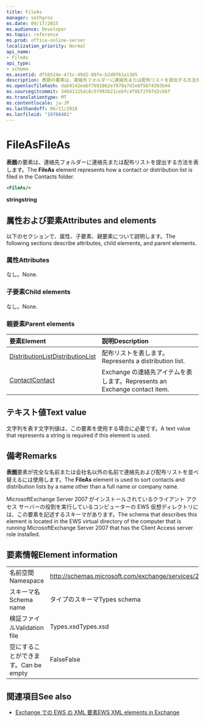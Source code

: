 ```yaml
---
title: FileAs
manager: sethgros
ms.date: 09/17/2015
ms.audience: Developer
ms.topic: reference
ms.prod: office-online-server
localization_priority: Normal
api_name:
- FileAs
api_type:
- schema
ms.assetid: df50524e-471c-49d2-89fe-b2d0f61a1365
description: 表題の要素は、連絡先フォルダーに連絡先または配布リストを提出する方法を表します。
ms.openlocfilehash: dab9142eebf7691862e7970a7d1e8f5874393b94
ms.sourcegitcommit: 34041125dc8c5f993b21cebfc4f8b72f0fd2cb6f
ms.translationtype: MT
ms.contentlocale: ja-JP
ms.lasthandoff: 06/11/2018
ms.locfileid: "19760481"
---
```

# <a name="fileas"></a><span data-ttu-id="6966f-103">FileAs</span><span class="sxs-lookup"><span data-stu-id="6966f-103">FileAs</span></span>

<span data-ttu-id="6966f-104">**表題**の要素は、連絡先フォルダーに連絡先または配布リストを提出する方法を表します。</span><span class="sxs-lookup"><span data-stu-id="6966f-104">The **FileAs** element represents how a contact or distribution list is filed in the Contacts folder.</span></span> 
  
```xml
<FileAs/>
```

 <span data-ttu-id="6966f-105">**string**</span><span class="sxs-lookup"><span data-stu-id="6966f-105">**string**</span></span>
## <a name="attributes-and-elements"></a><span data-ttu-id="6966f-106">属性および要素</span><span class="sxs-lookup"><span data-stu-id="6966f-106">Attributes and elements</span></span>

<span data-ttu-id="6966f-107">以下のセクションで、属性、子要素、親要素について説明します。</span><span class="sxs-lookup"><span data-stu-id="6966f-107">The following sections describe attributes, child elements, and parent elements.</span></span>
  
### <a name="attributes"></a><span data-ttu-id="6966f-108">属性</span><span class="sxs-lookup"><span data-stu-id="6966f-108">Attributes</span></span>

<span data-ttu-id="6966f-109">なし。</span><span class="sxs-lookup"><span data-stu-id="6966f-109">None.</span></span>
  
### <a name="child-elements"></a><span data-ttu-id="6966f-110">子要素</span><span class="sxs-lookup"><span data-stu-id="6966f-110">Child elements</span></span>

<span data-ttu-id="6966f-111">なし。</span><span class="sxs-lookup"><span data-stu-id="6966f-111">None.</span></span>
  
### <a name="parent-elements"></a><span data-ttu-id="6966f-112">親要素</span><span class="sxs-lookup"><span data-stu-id="6966f-112">Parent elements</span></span>

|<span data-ttu-id="6966f-113">**要素**</span><span class="sxs-lookup"><span data-stu-id="6966f-113">**Element**</span></span>|<span data-ttu-id="6966f-114">**説明**</span><span class="sxs-lookup"><span data-stu-id="6966f-114">**Description**</span></span>|
|:-----|:-----|
|[<span data-ttu-id="6966f-115">DistributionList</span><span class="sxs-lookup"><span data-stu-id="6966f-115">DistributionList</span></span>](distributionlist.md) <br/> |<span data-ttu-id="6966f-116">配布リストを表します。</span><span class="sxs-lookup"><span data-stu-id="6966f-116">Represents a distribution list.</span></span>  <br/> |
|[<span data-ttu-id="6966f-117">Contact</span><span class="sxs-lookup"><span data-stu-id="6966f-117">Contact</span></span>](contact.md) <br/> |<span data-ttu-id="6966f-118">Exchange の連絡先アイテムを表します。</span><span class="sxs-lookup"><span data-stu-id="6966f-118">Represents an Exchange contact item.</span></span>  <br/> |
   
## <a name="text-value"></a><span data-ttu-id="6966f-119">テキスト値</span><span class="sxs-lookup"><span data-stu-id="6966f-119">Text value</span></span>

<span data-ttu-id="6966f-120">文字列を表す文字列値は、この要素を使用する場合に必要です。</span><span class="sxs-lookup"><span data-stu-id="6966f-120">A text value that represents a string is required if this element is used.</span></span>
  
## <a name="remarks"></a><span data-ttu-id="6966f-121">備考</span><span class="sxs-lookup"><span data-stu-id="6966f-121">Remarks</span></span>

<span data-ttu-id="6966f-122">**表題**要素が完全な名前または会社名以外の名前で連絡先および配布リストを並べ替えるには使用します。</span><span class="sxs-lookup"><span data-stu-id="6966f-122">The **FileAs** element is used to sort contacts and distribution lists by a name other than a full name or company name.</span></span> 
  
<span data-ttu-id="6966f-123">MicrosoftExchange Server 2007 がインストールされているクライアント アクセス サーバーの役割を実行しているコンピューターの EWS 仮想ディレクトリには、この要素を記述するスキーマがあります。</span><span class="sxs-lookup"><span data-stu-id="6966f-123">The schema that describes this element is located in the EWS virtual directory of the computer that is running MicrosoftExchange Server 2007 that has the Client Access server role installed.</span></span>
  
## <a name="element-information"></a><span data-ttu-id="6966f-124">要素情報</span><span class="sxs-lookup"><span data-stu-id="6966f-124">Element information</span></span>

|||
|:-----|:-----|
|<span data-ttu-id="6966f-125">名前空間</span><span class="sxs-lookup"><span data-stu-id="6966f-125">Namespace</span></span>  <br/> |http://schemas.microsoft.com/exchange/services/2006/types  <br/> |
|<span data-ttu-id="6966f-126">スキーマ名</span><span class="sxs-lookup"><span data-stu-id="6966f-126">Schema name</span></span>  <br/> |<span data-ttu-id="6966f-127">タイプのスキーマ</span><span class="sxs-lookup"><span data-stu-id="6966f-127">Types schema</span></span>  <br/> |
|<span data-ttu-id="6966f-128">検証ファイル</span><span class="sxs-lookup"><span data-stu-id="6966f-128">Validation file</span></span>  <br/> |<span data-ttu-id="6966f-129">Types.xsd</span><span class="sxs-lookup"><span data-stu-id="6966f-129">Types.xsd</span></span>  <br/> |
|<span data-ttu-id="6966f-130">空にすることができます。</span><span class="sxs-lookup"><span data-stu-id="6966f-130">Can be empty</span></span>  <br/> |<span data-ttu-id="6966f-131">False</span><span class="sxs-lookup"><span data-stu-id="6966f-131">False</span></span>  <br/> |
   
## <a name="see-also"></a><span data-ttu-id="6966f-132">関連項目</span><span class="sxs-lookup"><span data-stu-id="6966f-132">See also</span></span>



- [<span data-ttu-id="6966f-133">Exchange での EWS の XML 要素</span><span class="sxs-lookup"><span data-stu-id="6966f-133">EWS XML elements in Exchange</span></span>](ews-xml-elements-in-exchange.md)

